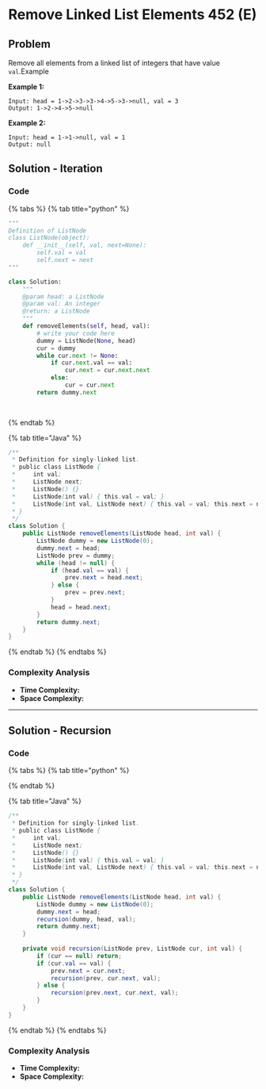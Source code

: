 # Remove Linked List Elements 452 (E)

## Problem

Remove all elements from a linked list of integers that have value `val`.Example

**Example 1:**

```
Input: head = 1->2->3->3->4->5->3->null, val = 3
Output: 1->2->4->5->null
```

**Example 2:**

```
Input: head = 1->1->null, val = 1
Output: null
```

## Solution - Iteration

### Code

{% tabs %}
{% tab title="python" %}
```python
"""
Definition of ListNode
class ListNode(object):
    def __init__(self, val, next=None):
        self.val = val
        self.next = next
"""

class Solution:
    """
    @param head: a ListNode
    @param val: An integer
    @return: a ListNode
    """
    def removeElements(self, head, val):
        # write your code here
        dummy = ListNode(None, head)
        cur = dummy
        while cur.next != None: 
            if cur.next.val == val:
                cur.next = cur.next.next
            else:
                cur = cur.next
        return dummy.next
                
        
```
{% endtab %}

{% tab title="Java" %}
```java
/**
 * Definition for singly-linked list.
 * public class ListNode {
 *     int val;
 *     ListNode next;
 *     ListNode() {}
 *     ListNode(int val) { this.val = val; }
 *     ListNode(int val, ListNode next) { this.val = val; this.next = next; }
 * }
 */
class Solution {
    public ListNode removeElements(ListNode head, int val) {
        ListNode dummy = new ListNode(0);
        dummy.next = head;
        ListNode prev = dummy;
        while (head != null) {
            if (head.val == val) {
                prev.next = head.next;
            } else {
                prev = prev.next;
            }
            head = head.next;
        }
        return dummy.next;
    }   
}
```
{% endtab %}
{% endtabs %}

### Complexity Analysis

* **Time Complexity:**
* **Space Complexity:**

****

## Solution - Recursion

### Code

{% tabs %}
{% tab title="python" %}

{% endtab %}

{% tab title="Java" %}
```java
/**
 * Definition for singly-linked list.
 * public class ListNode {
 *     int val;
 *     ListNode next;
 *     ListNode() {}
 *     ListNode(int val) { this.val = val; }
 *     ListNode(int val, ListNode next) { this.val = val; this.next = next; }
 * }
 */
class Solution {
    public ListNode removeElements(ListNode head, int val) {
        ListNode dummy = new ListNode(0);
        dummy.next = head;
        recursion(dummy, head, val);
        return dummy.next;
    }
    
    private void recursion(ListNode prev, ListNode cur, int val) {
        if (cur == null) return;
        if (cur.val == val) {
            prev.next = cur.next;
            recursion(prev, cur.next, val);
        } else {
            recursion(prev.next, cur.next, val);
        }
    }
}
```
{% endtab %}
{% endtabs %}

### Complexity Analysis

* **Time Complexity:**
* **Space Complexity:**
